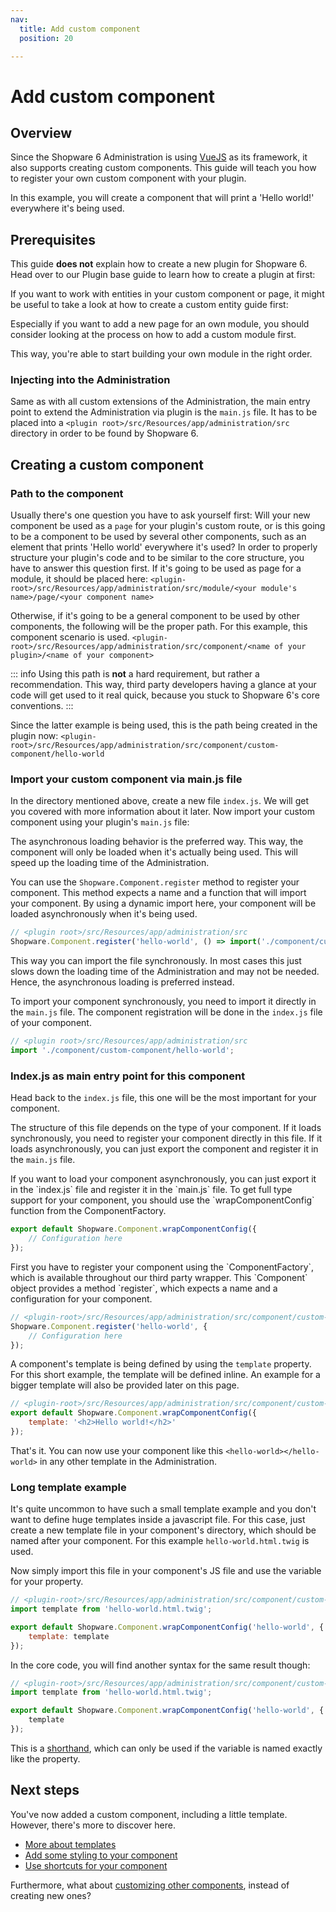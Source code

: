```yaml
---
nav:
  title: Add custom component
  position: 20

---
```


# Add custom component

## Overview

Since the Shopware 6 Administration is using [VueJS](https://vuejs.org/) as its framework, it also supports creating custom components. This guide will teach you how to register your own custom component with your plugin.

In this example, you will create a component that will print a 'Hello world!' everywhere it's being used.

## Prerequisites

This guide **does not** explain how to create a new plugin for Shopware 6. Head over to our Plugin base guide to learn how to create a plugin at first:

<PageRef page="../../plugin-base-guide" />

If you want to work with entities in your custom component or page, it might be useful to take a look at how to create a custom entity guide first:

<PageRef page="../../framework/data-handling/add-custom-complex-data" />

Especially if you want to add a new page for an own module, you should consider looking at the process on how to add a custom module first.

<PageRef page="add-custom-module" />

This way, you're able to start building your own module in the right order.

### Injecting into the Administration

Same as with all custom extensions of the Administration, the main entry point to extend the Administration via plugin is the `main.js` file. It has to be placed into a `<plugin root>/src/Resources/app/administration/src` directory in order to be found by Shopware 6.

## Creating a custom component

### Path to the component

Usually there's one question you have to ask yourself first: Will your new component be used as a `page` for your plugin's custom route, or is this going to be a component to be used by several other components, such as an element that prints 'Hello world' everywhere it's used? In order to properly structure your plugin's code and to be similar to the core structure, you have to answer this question first. If it's going to be used as page for a module, it should be placed here: `<plugin-root>/src/Resources/app/administration/src/module/<your module's name>/page/<your component name>`

Otherwise, if it's going to be a general component to be used by other components, the following will be the proper path. For this example, this component scenario is used. `<plugin-root>/src/Resources/app/administration/src/component/<name of your plugin>/<name of your component>`

::: info
Using this path is **not** a hard requirement, but rather a recommendation. This way, third party developers having a glance at your code will get used to it real quick, because you stuck to Shopware 6's core conventions.
:::

Since the latter example is being used, this is the path being created in the plugin now: `<plugin-root>/src/Resources/app/administration/src/component/custom-component/hello-world`

### Import your custom component via main.js file

In the directory mentioned above, create a new file `index.js`. We will get you covered with more information about it later. Now import your custom component using your plugin's `main.js` file:

<Tabs>
<Tab title="Asynchronous loading">
The asynchronous loading behavior is the preferred way. This way, the component will only be loaded when it's actually being used. This will speed up the loading time of the Administration.

You can use the `Shopware.Component.register` method to register your component. This method expects a name and a function that will import your component. By using a dynamic import here, your component will be loaded asynchronously when it's being used.

```javascript
// <plugin root>/src/Resources/app/administration/src
Shopware.Component.register('hello-world', () => import('./component/custom-component/hello-world'));
```

</Tab>

<Tab title="Synchronous loading">
This way you can import the file synchronously. In most cases this just slows down the loading time of the Administration and may not be needed. Hence, the asynchronous loading is preferred instead.

To import your component synchronously, you need to import it directly in the `main.js` file. The component registration
will be done in the `index.js` file of your component.

```javascript
// <plugin root>/src/Resources/app/administration/src
import './component/custom-component/hello-world';
```

</Tab>
</Tabs>

### Index.js as main entry point for this component

Head back to the `index.js` file, this one will be the most important for your component.

The structure of this file depends on the type of your component. If it loads synchronously, you need to register your component directly in this file. If it loads asynchronously, you can just export the component and register it in the `main.js` file.

<Tabs>
<Tab title="Asynchronous loading">
If you want to load your component asynchronously, you can just export it in the `index.js` file and register it in the `main.js` file.
To get full type support for your component, you should use the `wrapComponentConfig` function from the ComponentFactory.

```javascript
export default Shopware.Component.wrapComponentConfig({
    // Configuration here
});
```

</Tab>

<Tab title="Synchronous loading">
First you have to register your component using the `ComponentFactory`, which is available throughout our third party wrapper. This `Component` object provides a method `register`, which expects a name and a configuration for your component.

```javascript
// <plugin-root>/src/Resources/app/administration/src/component/custom-component/hello-world
Shopware.Component.register('hello-world', {
    // Configuration here
});
```

</Tab>
</Tabs>

A component's template is being defined by using the `template` property. For this short example, the template will be defined inline. An example for a bigger template will also be provided later on this page.

```javascript
// <plugin-root>/src/Resources/app/administration/src/component/custom-component/hello-world
export default Shopware.Component.wrapComponentConfig({
    template: '<h2>Hello world!</h2>'
});
```

That's it. You can now use your component like this `<hello-world></hello-world>` in any other template in the Administration.

### Long template example

It's quite uncommon to have such a small template example and you don't want to define huge templates inside a javascript file. For this case, just create a new template file in your component's directory, which should be named after your component. For this example `hello-world.html.twig` is used.

Now simply import this file in your component's JS file and use the variable for your property.

```javascript
// <plugin-root>/src/Resources/app/administration/src/component/custom-component/hello-world.html.twig
import template from 'hello-world.html.twig';

export default Shopware.Component.wrapComponentConfig('hello-world', {
    template: template
});
```

In the core code, you will find another syntax for the same result though:

```javascript
// <plugin-root>/src/Resources/app/administration/src/component/custom-component/hello-world.html.twig
import template from 'hello-world.html.twig';

export default Shopware.Component.wrapComponentConfig('hello-world', {
    template
});
```

This is a [shorthand](https://eslint.org/docs/latest/rules/object-shorthand), which can only be used if the variable is named exactly like the property.

## Next steps

You've now added a custom component, including a little template. However, there's more to discover here.

* [More about templates](../templates-styling/writing-templates.md)
* [Add some styling to your component](../templates-styling/add-custom-styles.md)
* [Use shortcuts for your component](../advanced-configuration/add-shortcuts.md)

Furthermore, what about [customizing other components](customizing-components.md), instead of creating new ones?

